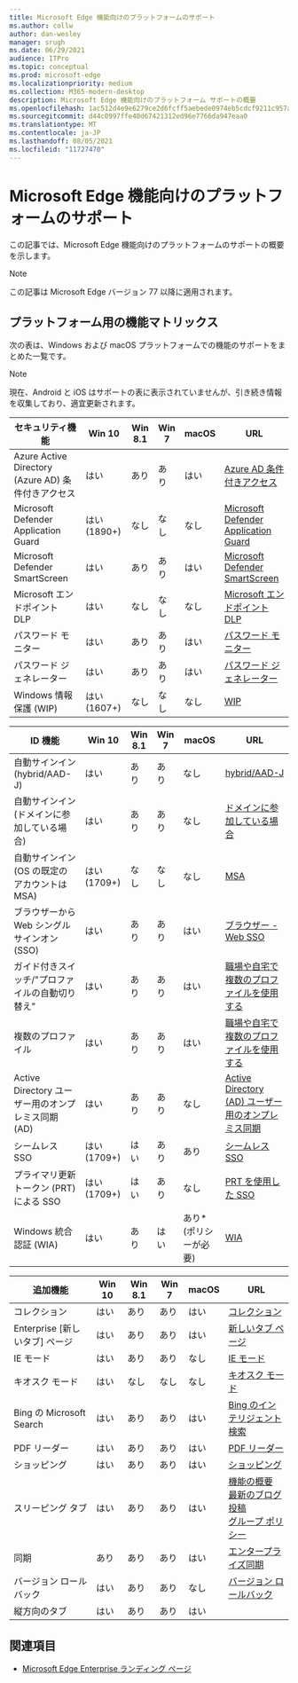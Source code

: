 ```yaml
---
title: Microsoft Edge 機能向けのプラットフォームのサポート
ms.author: collw
author: dan-wesley
manager: srugh
ms.date: 06/29/2021
audience: ITPro
ms.topic: conceptual
ms.prod: microsoft-edge
ms.localizationpriority: medium
ms.collection: M365-modern-desktop
description: Microsoft Edge 機能向けのプラットフォーム サポートの概要
ms.openlocfilehash: 1ac512d4e9e6279ce2d6fcff5aebede0974eb5cdcf9211c957ace9f015b95010
ms.sourcegitcommit: d44c0997ffe40d67421312ed96e7766da947eaa0
ms.translationtype: MT
ms.contentlocale: ja-JP
ms.lasthandoff: 08/05/2021
ms.locfileid: "11727470"
---
```

# <a name="platform-support-for-microsoft-edge-features"></a>Microsoft Edge 機能向けのプラットフォームのサポート

この記事では、Microsoft Edge 機能向けのプラットフォームのサポートの概要を示します。

> [!NOTE]
> この記事は Microsoft Edge バージョン 77 以降に適用されます。

## <a name="feature-matrix-for-platforms"></a>プラットフォーム用の機能マトリックス

次の表は、Windows および macOS プラットフォームでの機能のサポートをまとめた一覧です。

> [!NOTE]
> 現在、Android と iOS はサポートの表に表示されていませんが、引き続き情報を収集しており、適宜更新されます。

| セキュリティ機能 |Win 10|Win 8.1|Win 7|macOS|URL|
|--------|-------|--------|-----|-------|---|
|Azure Active Directory (Azure AD) 条件付きアクセス|はい|あり|あり|はい|[Azure AD 条件付きアクセス](/deployedge/ms-edge-security-conditional-access#accessing-conditional-access-protected-resources-in-microsoft-edge)|
|Microsoft Defender Application Guard|はい (1890+)|なし|なし|なし|[Microsoft Defender Application Guard](/deployedge/microsoft-edge-security-windows-defender-application-guard) |
|Microsoft Defender SmartScreen|はい|あり|あり|はい|[Microsoft Defender SmartScreen](/deployedge/microsoft-edge-security-smartscreen) |
|Microsoft エンドポイント DLP|はい|なし|なし|なし|[Microsoft エンドポイント DLP](/deployedge/microsoft-edge-security-dlp#microsoft-endpoint-data-loss-prevention-endpoint-dlp)|
|パスワード モニター|はい|あり|あり|はい|[パスワード モニター](https://blogs.windows.com/msedgedev/2021/01/21/edge-88-privacy/)|
|パスワード ジェネレーター|はい|あり|あり|はい|[パスワード ジェネレーター](https://blogs.windows.com/msedgedev/2021/01/21/edge-88-privacy/)|
|Windows 情報保護 (WIP)|はい (1607+)|なし|なし|なし|[WIP](/deployedge/microsoft-edge-security-windows-information-protection#system-requirements)|

|ID 機能| Win 10 | Win 8.1 | Win 7 | macOS | URL |
|--|--|--|--|--|--|
|自動サインイン (hybrid/AAD-J)|はい|あり|あり|なし|[hybrid/AAD-J](/deployedge/microsoft-edge-security-identity#automatic-sign-in)|
|自動サインイン (ドメインに参加している場合)|はい|あり|あり|なし|[ドメインに参加している場合](/deployedge/microsoft-edge-security-identity#automatic-sign-in)|
|自動サインイン (OS の既定のアカウントは MSA)|はい (1709+)|なし|なし|なし|[MSA](/deployedge/microsoft-edge-security-identity#automatic-sign-in)|
|ブラウザーから Web シングル サインオン (SSO)|はい|あり|あり|はい|[ブラウザー - Web SSO](https://www.microsoft.com/microsoft-365/roadmap?featureid=66332)|
|ガイド付きスイッチ/"プロファイルの自動切り替え"|はい|あり|あり|はい|[職場や自宅で複数のプロファイルを使用する](https://blogs.windows.com/msedgedev/2020/04/30/automatic-profile-switching/) |
|複数のプロファイル|はい|あり|あり|はい|[職場や自宅で複数のプロファイルを使用する](https://blogs.windows.com/msedgedev/2020/04/30/automatic-profile-switching/) |
|Active Directory ユーザー用のオンプレミス同期 (AD)|はい|あり|あり|なし|[Active Directory (AD) ユーザー用のオンプレミス同期](/deployedge/microsoft-edge-on-premises-sync) |
|シームレス SSO|はい (1709+)|はい|あり|あり|[シームレス SSO](/deployedge/microsoft-edge-security-identity#seamless-sso)|
|プライマリ更新トークン (PRT) による SSO|はい (1709+)|はい|あり|なし|[PRT を使用した SSO](/deployedge/microsoft-edge-security-identity#sso-with-primary-refresh-token-prt)|
|Windows 統合認証 (WIA)|はい|あり|はい|あり* (ポリシーが必要)|[WIA](/deployedge/microsoft-edge-security-identity#windows-integrated-authentication-wia)|

|追加機能|Win 10|Win 8.1|Win 7|macOS|URL|
|--------|-------|--------|-----|-------|---|
|コレクション|はい|あり|あり|はい|[コレクション](https://blogs.windows.com/msedgedev/2019/12/09/improvements-collections-sync-microsoft-edge/) |
|Enterprise [新しいタブ] ページ|はい|あり|あり|はい|[新しいタブ ページ](https://blogs.windows.com/msedgedev/2020/10/29/enterprise-new-tab-page-my-feed/) |
|IE モード|はい|あり|あり|なし|[IE モード](/deployedge/edge-ie-mode#prerequisites)|
|キオスク モード|はい|なし|なし|なし|[キオスク モード](/deployedge/microsoft-edge-configure-kiosk-mode)|
|Bing の Microsoft Search|はい|あり|あり|はい|[Bing のインテリジェント検索](https://www.microsoft.com/edge/business/intelligent-search-with-bing) |
|PDF リーダー|はい|あり|あり|はい|[PDF リーダー](/deployedge/microsoft-edge-pdf) |
|ショッピング|はい|あり|あり|はい|[ショッピング](https://techcommunity.microsoft.com/t5/articles/introducing-shopping-with-microsoft-edge/m-p/1870080) |
|スリーピング タブ|はい|あり|あり|はい|[機能の概要](/deployedge/microsoft-edge-relnote-stable-channel)<br>[最新のブログ投稿](https://blogs.windows.com/msedgedev/2021/03/04/edge-89-performance/)<br>[グループ ポリシー](/deployedge/microsoft-edge-policies#sleeping-tabs-settings)|
|同期|あり|あり|あり|はい| [エンタープライズ同期](/deployedge/microsoft-edge-enterprise-sync) |
|バージョン ロールバック|はい|あり|あり|なし|[バージョン ロールバック](/deployedge/edge-learnmore-rollback) |
|縦方向のタブ|はい|あり|あり|はい| |

## <a name="see-also"></a>関連項目

- [Microsoft Edge Enterprise ランディング ページ](https://aka.ms/EdgeEnterprise)